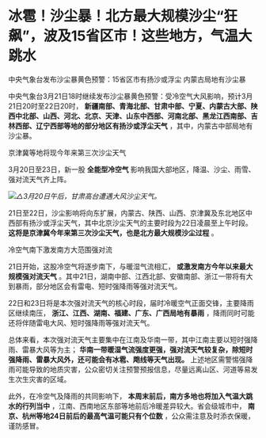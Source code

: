 # 冰雹！沙尘暴！北方最大规模沙尘“狂飙”，波及15省区市！这些地方，气温大跳水

中央气象台发布沙尘暴黄色预警：15省区市有扬沙或浮尘 内蒙古局地有沙尘暴

中央气象台3月21日18时继续发布沙尘暴黄色预警：受冷空气大风影响，预计3月21日20时至22日20时，
**新疆南部、青海北部、甘肃中部、宁夏、内蒙古大部、陕西中北部、山西、河北、北京、天津、山东中西部、河南北部、黑龙江西南部、吉林西部、辽宁西部等地的部分地区有扬沙或浮尘天气**
，其中，内蒙古中部局地有沙尘暴。

京津冀等地将现今年来第三次沙尘天气

3月20日至23日，新一股 **全能型冷空气** 影响我国大部地区，降温、沙尘、雨雪、强对流天气齐上阵。

![](https://inews.gtimg.com/news_bt/O-s6zy6F251uNAKEtS6ifU71SCq6WOE6aVToHDbXC5WfkAA/1000)_△3月20日午后，甘肃高台遭遇大风沙尘天气。_

21日至22日，沙尘影响将向东扩展，内蒙古、陕西、山西、京津冀及东北地区中西部有扬沙或浮尘天气，其中北京沙尘天气的主要时段为22日凌晨至上午时段。
**这将是京津冀今年来第三次沙尘天气，也是北方最大规模沙尘过程** 。

冷空气南下激发南方大范围强对流

21日开始，这股冷空气将逐步南下，与暖湿气流相汇， **或激发南方今年以来最大规模强对流天气**
。其中21日，湖南中部、江西北部、安徽南部、浙江一带将有大到暴雨，部分地区会有雷电、短时强降雨等强对流天气。

22日和23日将是本次强对流天气的核心时段，届时冷暖空气正面交锋，主要降雨区继续南压， **浙江、江西、湖南、福建、广东、广西局地有暴雨**
，降雨同时可能还将伴随雷电大风、短时强降雨等强对流天气。

总体来看，本次强对流天气主要集中在江南及华南一带，其中江南主要以短时强降雨、雷暴大风等为主；
**华南一带暖湿气流强度更强，强对流天气较复杂，除短时强降雨、雷暴大风外，还可能会有冰雹、飑线等天气出现。**
上述地区需警惕强降雨可能导致的地质灾害，公众密切关注预警预报信息，尽量远离山区、河道等易发生次生灾害的区域。

此外，在冷空气及降雨的共同影响下， **本周末前后，南方多地也将加入气温大跳水的行列当中** ，江南、西南地区东部等地前后冷暖差异较大。省会级城市中，
**南京、杭州等地24日前后的最高气温可能只有个位数** ，公众需注意及时添衣保暖，谨防感冒。

